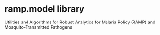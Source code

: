 # ramp.model library

Utilities and Algorithms for Robust Analytics for Malaria Policy (RAMP) and Mosquito-Transmitted Pathogens
